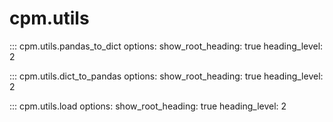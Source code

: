# cpm.utils

::: cpm.utils.pandas_to_dict
    options:
        show_root_heading: true
        heading_level: 2

::: cpm.utils.dict_to_pandas
    options:
        show_root_heading: true
        heading_level: 2

::: cpm.utils.load
    options:
        show_root_heading: true
        heading_level: 2